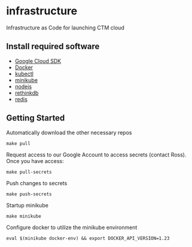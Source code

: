 # infrastructure
Infrastructure as Code for launching CTM cloud

## Install required software

* [Google Cloud SDK](https://cloud.google.com/sdk/)
* [Docker](https://www.docker.com/)
* [kubectl](http://kubernetes.io/docs/user-guide/prereqs/)
* [minikube](https://github.com/kubernetes/minikube)
* [nodejs](https://nodejs.org/)
* [rethinkdb](http://rethinkdb.com/)
* [redis](http://redis.io/)

## Getting Started

Automatically download the other necessary repos

```
make pull
```

Request access to our Google Account to access secrets (contact Ross).  Once you have access:

```
make pull-secrets
```

Push changes to secrets

```
make push-secrets
```

Startup minikube

```
make minikube
```

Configure docker to utilize the minikube environment

```
eval $(minikube docker-env) && export DOCKER_API_VERSION=1.23
```
